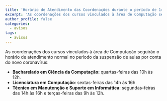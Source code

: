 ```yaml
---
title: 'Horário de Atendimento das Coordenações durante o período de 14 a 22 de março de 2020'
excerpt: 'As coordenações dos cursos vinculados à área de Computação seguirão o horário de atendimento normal no período da suspensão de aulas por conta do novo coronavírus.'
author_profile: false
categories:
  - avisos
tags:
  - avisos
---
```


As coordenações dos cursos vinculados à área de Computação seguirão o horário de atendimento normal no período da suspensão de aulas por conta do novo coronavírus:

- **Bacharelado em Ciência da Computação**: quartas-feiras das 10h às 12h.
- **Licenciatura em Computação**: sextas-feiras das 14h às 16h.
- **Técnico em Manutenção e Suporte em Informática**: segundas-feiras das 14h às 16h e terças-feiras das 9h às 12h.